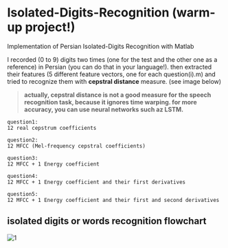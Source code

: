 # Isolated-Digits-Recognition (warm-up project!)
Implementation of Persian Isolated-Digits Recognition with Matlab

I recorded (0 to 9) digits two times (one for the test and the other one as a reference) in Persian (you can do that in your language!). 
then extracted their features (5 different feature vectors, one for each question(i).m) and tried to recognize them with **cepstral distance** measure. (see image below)
> **actually, cepstral distance is not a good measure for the speech recognition task, because it ignores time warping. 
for more accuracy, you can use neural networks such az LSTM.**

    question1:
    12 real cepstrum coefficients
    
    question2:
    12 MFCC (Mel-frequency cepstral coefficients)
    
    question3:
    12 MFCC + 1 Energy coefficient
    
    question4:
    12 MFCC + 1 Energy coefficient and their first derivatives
    
    question5:
    12 MFCC + 1 Energy coefficient and their first and second derivatives
    
## isolated digits or words recognition flowchart 
![1](https://user-images.githubusercontent.com/85555218/121799398-23c53780-cc41-11eb-8133-22f19fbfc7a8.png)

